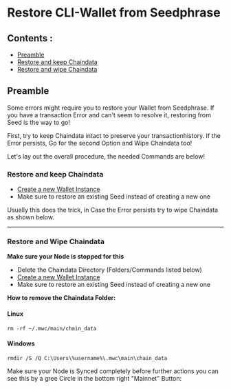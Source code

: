 
# Restore CLI-Wallet from Seedphrase 


## Contents : 
  * [Preamble](#preamble)
  * [Restore and keep Chaindata](#Restore-and-keep-Chaindata)
  * [Restore and wipe Chaindata](#Restore-and-wipe-Chaindata)
	
## Preamble
Some errors might require you to restore your Wallet from Seedphrase.
If you have a transaction Error and can't seem to resolve it, restoring from Seed is the way to go!

First, try to keep Chaindata intact to preserve your transactionhistory.
If the Error persists, Go for the second Option and Wipe Chaindata too!

Let's lay out the overall procedure, the needed Commands are below!
 
 ### Restore and keep Chaindata 
 
 * [Create a new Wallet Instance](create_Instance_qt-wallet.md)
 * Make sure to restore an existing Seed instead of creating a new one
 
 Usually this does the trick, in Case the Error persists try to wipe Chaindata as shown below.
 
 
------

 ### Restore and Wipe Chaindata 
  
   **Make sure your Node is stopped for this**
   
 * Delete the Chaindata Directory (Folders/Commands listed below)
 * [Create a new Wallet Instance](create_Instance_qt-wallet.md)
 * Make sure to restore an existing Seed instead of creating a new one
 

 **How to remove the Chaindata Folder:** 
 
 #### Linux

 `rm -rf ~/.mwc/main/chain_data`

 #### Windows
 
 `rmdir /S /Q C:\Users\%username%\.mwc\main\chain_data`

 Make sure your Node is Synced completely before further actions you can see this by a gree Circle in the bottom right "Mainnet" Button:
 
 
 


